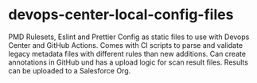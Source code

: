 # devops-center-local-config-files

PMD Rulesets, Eslint and Prettier Config as static files to use with Devops Center and GitHub Actions. Comes with CI scripts to parse and validate legacy metadata files with different rules than new additions. Can create annotations in GitHub und has a upload logic for scan result files. Results can be uploaded to a Salesforce Org.
